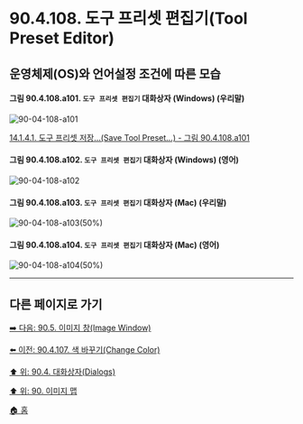 # 90.4.108. 도구 프리셋 편집기(Tool Preset Editor)
## 운영체제(OS)와 언어설정 조건에 따른 모습

<a id="90-04-108-a101"></a>

#### 그림 90.4.108.a101. `도구 프리셋 편집기` 대화상자 (Windows) (우리말)
![90-04-108-a101](https://github.com/wonder13662/gimp/assets/15767104/4d9c9ef8-18ca-4b9c-bd95-049f05fc1b0f)

[14.1.4.1. 도구 프리셋 저장...(Save Tool Preset...) - 그림 90.4.108.a101](./14-01-04-01-save_tool_preset.md#90-04-108-a101)

<a id="90-04-108-a102"></a>

#### 그림 90.4.108.a102. `도구 프리셋 편집기` 대화상자 (Windows) (영어)
![90-04-108-a102](https://github.com/wonder13662/gimp/assets/15767104/994af297-33cf-4822-b47d-dfe4917ab18a)

<a id="90-04-108-a103"></a>

#### 그림 90.4.108.a103. `도구 프리셋 편집기` 대화상자 (Mac) (우리말)
![90-04-108-a103(50%)](https://github.com/wonder13662/gimp/assets/15767104/65923644-9d9c-4778-8f97-3d46110d6d02)

<a id="90-04-108-a104"></a>

#### 그림 90.4.108.a104. `도구 프리셋 편집기` 대화상자 (Mac) (영어)
![90-04-108-a104(50%)](https://github.com/wonder13662/gimp/assets/15767104/7f6ca20c-9ca3-456c-b7ec-21699f7d8763)

***

## 다른 페이지로 가기

[➡️ 다음: 90.5. 이미지 창(Image Window)](./90-05-00-image_window.md)

[⬅️ 이전: 90.4.107. 색 바꾸기(Change Color)](./90-04-107-change_color.md)

[⬆️ 위: 90.4. 대화상자(Dialogs)](./90-04-00-dialogs.md)

[⬆️ 위: 90. 이미지 맵](./90-00-image-map.md)

[🏠 홈](./00-home.md)
